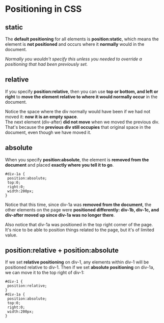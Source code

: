 # Positioning in CSS

## static

The **default positioning** for all elements is **position:static**, which means the element is **not positioned** and occurs where it **normally** would in the document.

*Normally you wouldn't specify this unless you needed to override a positioning that had been previously set.*

## relative

If you specify **position:relative**, then you can use **top or bottom, and left or right** to **move the element relative to where it would normally occur** in the document.  

Notice the space where the div normally would have been if we had not moved it: **now it is an empty space**.   
The next element (div-after) **did not move** when we moved the previous div.   
That's because the **previous div still occupies** that original space in the document, even though we have moved it.

## absolute

When you specify **position:absolute**, the element is **removed from the document** and placed **exactly where you tell it to go**.  

    #div-1a {
     position:absolute;
     top:0;
     right:0;
     width:200px;
    }

Notice that this time, since div-1a was **removed from the document**, the other elements on the page were **positioned differently: div-1b, div-1c, and div-after moved up since div-1a was no longer there**.

Also notice that div-1a was positioned in the top right corner of the page. It's nice to be able to position things related to the page, but it's of limited value.


## position:relative + position:absolute

If we set **relative positioning** on div-1, any elements within div-1 will be positioned relative to div-1. Then if we set **absolute positioning** on div-1a, we can move it to the top right of div-1:

    #div-1 {
     position:relative;
    }
    #div-1a {
     position:absolute;
     top:0;
     right:0;
     width:200px;
    }

